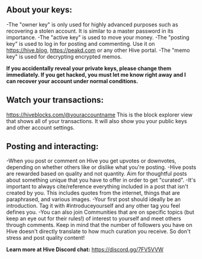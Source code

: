 ## About your keys:
-The "owner key" is only used for highly advanced purposes such as recovering a stolen account. It is similar to a master password in its importance.
-The "active key" is used to move your money. 
-The "posting key" is used to log in for posting and commenting. Use it on https://hive.blog,  https://peakd.com or any other Hive portal.
-The "memo key" is used for decrypting encrypted memos.

**If you accidentally reveal your private keys, please change them immediately. If you get hacked, you must let me know right away and I can recover your account under normal conditions.**

## Watch your transactions:
https://hiveblocks.com/@youraccountname This is the block explorer view that shows all of your transactions. It will also show you your public keys and other account settings.

## Posting and interacting:
-When you post or comment on Hive you get upvotes or downvotes, depending on whether others like or dislike what you're posting.
-Hive posts are rewarded based on quality and not quantity. Aim for thoughtful posts about something unique that you have to offer in order to get "curated". 
-It's important to always cite/reference everything included in a post that isn't created by you. This includes quotes from the internet, things that are paraphrased, and various images. 
-Your first post should ideally be an introduction. Tag it with #introduceyourself and any other tag you feel defines you.
-You can also join Communities that are on specific topics (but keep an eye out for their rules!) of interest to yourself and meet others through comments. Keep in mind that the number of followers you have on Hive doesn't directly translate to how much curation you receive. So don't stress and post quality content!

**Learn more at Hive Discord chat:**
https://discord.gg/7FV5VVW
